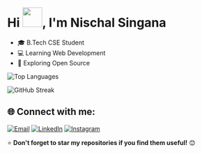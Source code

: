 # Hi <img src="https://media.giphy.com/media/hvRJCLFzcasrR4ia7z/giphy.gif" width="45px">, I'm Nischal Singana 

- 🎓 B.Tech CSE Student
- 💻 Learning Web Development
- 🚀 Exploring Open Source

![Top Languages](https://github-readme-stats.vercel.app/api/top-langs/?username=KL2400030188&layout=compact&theme=dark&cache_seconds=86400)

![GitHub Streak](https://github-readme-streak-stats.herokuapp.com/?user=KL2400030188&theme=dark&cache_seconds=86400)

## 🌐 Connect with me:
[![Email](https://img.shields.io/badge/Email-D14836?style=for-the-badge&logo=gmail&logoColor=white)](mailto:singananischal@gmail.com)
[![LinkedIn](https://img.shields.io/badge/LinkedIn-0077B5?style=for-the-badge&logo=linkedin&logoColor=white)](https://www.linkedin.com/in/singananischal/)
[![Instagram](https://img.shields.io/badge/Instagram-E4405F?style=for-the-badge&logo=instagram&logoColor=white)](https://www.instagram.com/nischal_singana/)

⭐ **Don't forget to star my repositories if you find them useful!** 😊
